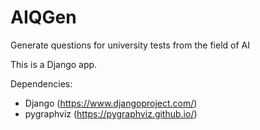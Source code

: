 # AIQGen
Generate questions for university tests from the field of AI

This is a Django app.

Dependencies:
 - Django (https://www.djangoproject.com/)
 - pygraphviz (https://pygraphviz.github.io/)
